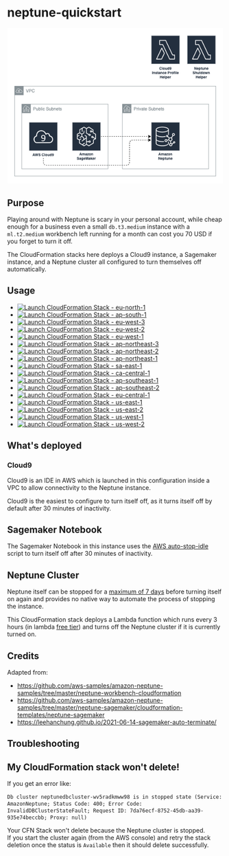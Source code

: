 # neptune-quickstart
![Architecture Diagram](cheap-neptune-sagemaker-cloud9.drawio.png)

## Purpose

Playing around with Neptune is scary in your personal account, while cheap enough for a business even a small `db.t3.medium` instance with a `ml.t2.medium` workbench left running for a month can cost you 70 USD if you forget to turn it off.

The CloudFormation stacks here deploys a Cloud9 instance, a Sagemaker instance, and a Neptune cluster all configured to turn themselves off automatically.

## Usage


- [![Launch CloudFormation Stack](https://s3.amazonaws.com/cloudformation-examples/cloudformation-launch-stack.png) - eu-north-1](https://console.aws.amazon.com/cloudformation/home?region=eu-north-1#/stacks/new?stackName=neptune-quickstart&templateURL=https://s3.eu-west-1.amazonaws.com/cloudwanderer.io/cloudformation/neptune-quickstart.yaml)
- [![Launch CloudFormation Stack](https://s3.amazonaws.com/cloudformation-examples/cloudformation-launch-stack.png) - ap-south-1](https://console.aws.amazon.com/cloudformation/home?region=ap-south-1#/stacks/new?stackName=neptune-quickstart&templateURL=https://s3.eu-west-1.amazonaws.com/cloudwanderer.io/cloudformation/neptune-quickstart.yaml)
- [![Launch CloudFormation Stack](https://s3.amazonaws.com/cloudformation-examples/cloudformation-launch-stack.png) - eu-west-3](https://console.aws.amazon.com/cloudformation/home?region=eu-west-3#/stacks/new?stackName=neptune-quickstart&templateURL=https://s3.eu-west-1.amazonaws.com/cloudwanderer.io/cloudformation/neptune-quickstart.yaml)
- [![Launch CloudFormation Stack](https://s3.amazonaws.com/cloudformation-examples/cloudformation-launch-stack.png) - eu-west-2](https://console.aws.amazon.com/cloudformation/home?region=eu-west-2#/stacks/new?stackName=neptune-quickstart&templateURL=https://s3.eu-west-1.amazonaws.com/cloudwanderer.io/cloudformation/neptune-quickstart.yaml)
- [![Launch CloudFormation Stack](https://s3.amazonaws.com/cloudformation-examples/cloudformation-launch-stack.png) - eu-west-1](https://console.aws.amazon.com/cloudformation/home?region=eu-west-1#/stacks/new?stackName=neptune-quickstart&templateURL=https://s3.eu-west-1.amazonaws.com/cloudwanderer.io/cloudformation/neptune-quickstart.yaml)
- [![Launch CloudFormation Stack](https://s3.amazonaws.com/cloudformation-examples/cloudformation-launch-stack.png) - ap-northeast-3](https://console.aws.amazon.com/cloudformation/home?region=ap-northeast-3#/stacks/new?stackName=neptune-quickstart&templateURL=https://s3.eu-west-1.amazonaws.com/cloudwanderer.io/cloudformation/neptune-quickstart.yaml)
- [![Launch CloudFormation Stack](https://s3.amazonaws.com/cloudformation-examples/cloudformation-launch-stack.png) - ap-northeast-2](https://console.aws.amazon.com/cloudformation/home?region=ap-northeast-2#/stacks/new?stackName=neptune-quickstart&templateURL=https://s3.eu-west-1.amazonaws.com/cloudwanderer.io/cloudformation/neptune-quickstart.yaml)
- [![Launch CloudFormation Stack](https://s3.amazonaws.com/cloudformation-examples/cloudformation-launch-stack.png) - ap-northeast-1](https://console.aws.amazon.com/cloudformation/home?region=ap-northeast-1#/stacks/new?stackName=neptune-quickstart&templateURL=https://s3.eu-west-1.amazonaws.com/cloudwanderer.io/cloudformation/neptune-quickstart.yaml)
- [![Launch CloudFormation Stack](https://s3.amazonaws.com/cloudformation-examples/cloudformation-launch-stack.png) - sa-east-1](https://console.aws.amazon.com/cloudformation/home?region=sa-east-1#/stacks/new?stackName=neptune-quickstart&templateURL=https://s3.eu-west-1.amazonaws.com/cloudwanderer.io/cloudformation/neptune-quickstart.yaml)
- [![Launch CloudFormation Stack](https://s3.amazonaws.com/cloudformation-examples/cloudformation-launch-stack.png) - ca-central-1](https://console.aws.amazon.com/cloudformation/home?region=ca-central-1#/stacks/new?stackName=neptune-quickstart&templateURL=https://s3.eu-west-1.amazonaws.com/cloudwanderer.io/cloudformation/neptune-quickstart.yaml)
- [![Launch CloudFormation Stack](https://s3.amazonaws.com/cloudformation-examples/cloudformation-launch-stack.png) - ap-southeast-1](https://console.aws.amazon.com/cloudformation/home?region=ap-southeast-1#/stacks/new?stackName=neptune-quickstart&templateURL=https://s3.eu-west-1.amazonaws.com/cloudwanderer.io/cloudformation/neptune-quickstart.yaml)
- [![Launch CloudFormation Stack](https://s3.amazonaws.com/cloudformation-examples/cloudformation-launch-stack.png) - ap-southeast-2](https://console.aws.amazon.com/cloudformation/home?region=ap-southeast-2#/stacks/new?stackName=neptune-quickstart&templateURL=https://s3.eu-west-1.amazonaws.com/cloudwanderer.io/cloudformation/neptune-quickstart.yaml)
- [![Launch CloudFormation Stack](https://s3.amazonaws.com/cloudformation-examples/cloudformation-launch-stack.png) - eu-central-1](https://console.aws.amazon.com/cloudformation/home?region=eu-central-1#/stacks/new?stackName=neptune-quickstart&templateURL=https://s3.eu-west-1.amazonaws.com/cloudwanderer.io/cloudformation/neptune-quickstart.yaml)
- [![Launch CloudFormation Stack](https://s3.amazonaws.com/cloudformation-examples/cloudformation-launch-stack.png) - us-east-1](https://console.aws.amazon.com/cloudformation/home?region=us-east-1#/stacks/new?stackName=neptune-quickstart&templateURL=https://s3.eu-west-1.amazonaws.com/cloudwanderer.io/cloudformation/neptune-quickstart.yaml)
- [![Launch CloudFormation Stack](https://s3.amazonaws.com/cloudformation-examples/cloudformation-launch-stack.png) - us-east-2](https://console.aws.amazon.com/cloudformation/home?region=us-east-2#/stacks/new?stackName=neptune-quickstart&templateURL=https://s3.eu-west-1.amazonaws.com/cloudwanderer.io/cloudformation/neptune-quickstart.yaml)
- [![Launch CloudFormation Stack](https://s3.amazonaws.com/cloudformation-examples/cloudformation-launch-stack.png) - us-west-1](https://console.aws.amazon.com/cloudformation/home?region=us-west-1#/stacks/new?stackName=neptune-quickstart&templateURL=https://s3.eu-west-1.amazonaws.com/cloudwanderer.io/cloudformation/neptune-quickstart.yaml)
- [![Launch CloudFormation Stack](https://s3.amazonaws.com/cloudformation-examples/cloudformation-launch-stack.png) - us-west-2](https://console.aws.amazon.com/cloudformation/home?region=us-west-2#/stacks/new?stackName=neptune-quickstart&templateURL=https://s3.eu-west-1.amazonaws.com/cloudwanderer.io/cloudformation/neptune-quickstart.yaml)

## What's deployed

### Cloud9

Cloud9 is an IDE in AWS which is launched in this configuration inside a VPC to allow connectivity to the Neptune instance. 

Cloud9 is the easiest to configure to turn itself off, as it turns itself off by default after 30 minutes of inactivity.

## Sagemaker Notebook

The Sagemaker Notebook in this instance uses the [AWS auto-stop-idle](https://github.com/aws-samples/amazon-sagemaker-notebook-instance-lifecycle-config-samples/tree/master/scripts/auto-stop-idle) script to turn itself off after 30 minutes of inactivity.

## Neptune Cluster

Neptune itself can be stopped for a [maximum of 7 days](https://docs.aws.amazon.com/neptune/latest/userguide/manage-console-stop-start.html) before turning itself on again and provides no native way to automate the process of stopping the instance.

This CloudFormation stack deploys a Lambda function which runs every 3 hours (in lambda [free tier](https://aws.amazon.com/lambda/pricing/)) and turns off the Neptune cluster if it is currently turned on.
## Credits
Adapted from:

- https://github.com/aws-samples/amazon-neptune-samples/tree/master/neptune-workbench-cloudformation
- https://github.com/aws-samples/amazon-neptune-samples/tree/master/neptune-sagemaker/cloudformation-templates/neptune-sagemaker
- https://leehanchung.github.io/2021-06-14-sagemaker-auto-terminate/


## Troubleshooting

## My CloudFormation stack won't delete!

If you get an error like:

```
Db cluster neptunedbcluster-wv5radkmww98 is in stopped state (Service: AmazonNeptune; Status Code: 400; Error Code: InvalidDBClusterStateFault; Request ID: 7da76ecf-8752-45db-aa39-935e74beccbb; Proxy: null)
```

Your CFN Stack won't delete because the Neptune cluster is stopped.  
If you start the cluster again (from the AWS console) and retry the stack deletion once
the status is `Available` then it should delete successfully.
